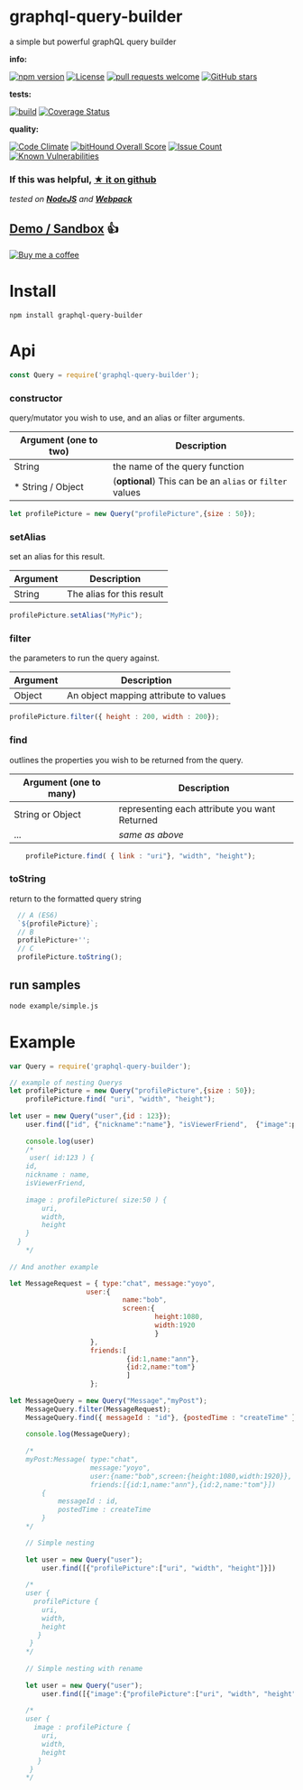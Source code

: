 # graphql-query-builder

a simple but powerful graphQL query builder

**info:**

[![npm version](https://badge.fury.io/js/graphql-query-builder.svg)](https://badge.fury.io/js/graphql-query-builder)
[![License](http://img.shields.io/:license-mit-blue.svg)](http://doge.mit-license.org)
[![pull requests welcome](https://img.shields.io/badge/Pull%20requests-welcome-pink.svg)](https://github.com/codemeasandwich/graphql-query-builder/pulls)
[![GitHub stars](https://img.shields.io/github/stars/codemeasandwich/graphql-query-builder.svg?style=social&label=Star)](https://github.com/codemeasandwich/graphql-query-builder)


**tests:**

[![build](https://api.travis-ci.org/codemeasandwich/graphql-query-builder.svg)](https://travis-ci.org/codemeasandwich/graphql-query-builder)
[![Coverage Status](https://coveralls.io/repos/github/codemeasandwich/graphql-query-builder/badge.svg?branch=master)](https://coveralls.io/github/codemeasandwich/graphql-query-builder?branch=master)


**quality:**

[![Code Climate](https://codeclimate.com/github/codemeasandwich/graphql-query-builder/badges/gpa.svg)](https://codeclimate.com/github/codemeasandwich/graphql-query-builder)
[![bitHound Overall Score](https://www.bithound.io/github/codemeasandwich/graphql-query-builder/badges/score.svg)](https://www.bithound.io/github/codemeasandwich/graphql-query-builder)
[![Issue Count](https://codeclimate.com/github/codemeasandwich/graphql-query-builder/badges/issue_count.svg)](https://codeclimate.com/github/codemeasandwich/graphql-query-builder)
[![Known Vulnerabilities](https://snyk.io/test/npm/graphql-query-builder/badge.svg)](https://snyk.io/test/npm/graphql-query-builder)

### If this was helpful, [★ it on github](https://github.com/codemeasandwich/graphql-query-builder)

*tested on [**NodeJS**](https://nodejs.org) and [**Webpack**](https://webpack.github.io)*


## [Demo / Sandbox](https://tonicdev.com/codemeasandwich/57a0727c80254315001cb366) :thumbsup:

 [![Buy me a coffee](https://img.shields.io/badge/buy%20me-a%20coffee-orange.svg)](https://www.buymeacoffee.com/codemeasandwich)

# Install

`npm install graphql-query-builder`

# Api

``` js
const Query = require('graphql-query-builder');
```

### constructor
query/mutator you wish to use, and an alias or filter arguments.

| Argument (**one** to **two**)  | Description
|--- |---
| String | the name of the query function
| * String / Object | (**optional**) This can be an `alias` or `filter` values 

``` js
let profilePicture = new Query("profilePicture",{size : 50});
``` 

### setAlias
set an alias for this result.

| Argument | Description
|--- |---
| String | The alias for this result

``` js
profilePicture.setAlias("MyPic");
``` 

### filter
the parameters to run the query against.

| Argument | Description
|--- |---
| Object | An object mapping attribute to values

``` js
profilePicture.filter({ height : 200, width : 200});
``` 

### find
outlines the properties you wish to be returned from the query.

| Argument (**one** to **many**) | Description
|--- |---
| String or Object |  representing each attribute you want Returned
| ... | *same as above*

``` js
    profilePicture.find( { link : "uri"}, "width", "height");
``` 

### toString
return to the formatted query string

``` js
  // A (ES6)
  `${profilePicture}`;
  // B
  profilePicture+'';
  // C
  profilePicture.toString();
``` 

## run samples

``` bash
node example/simple.js
```

# Example

``` js 
var Query = require('graphql-query-builder');

// example of nesting Querys
let profilePicture = new Query("profilePicture",{size : 50});
    profilePicture.find( "uri", "width", "height");
    
let user = new Query("user",{id : 123});
    user.find(["id", {"nickname":"name"}, "isViewerFriend",  {"image":profilePicture}])
    
    console.log(user)
    /*
     user( id:123 ) {
    id,
    nickname : name,
    isViewerFriend,
    
    image : profilePicture( size:50 ) {
        uri,
        width,
        height
    }
  }
    */
    
// And another example

let MessageRequest = { type:"chat", message:"yoyo",
                   user:{
                            name:"bob",
                            screen:{
                                    height:1080,
                                    width:1920
                                    }
                    },
                    friends:[
                             {id:1,name:"ann"},
                             {id:2,name:"tom"}
                             ]
                    };
                    
let MessageQuery = new Query("Message","myPost");
    MessageQuery.filter(MessageRequest);
    MessageQuery.find({ messageId : "id"}, {postedTime : "createTime" });
    
    console.log(MessageQuery);
    
    /*
    myPost:Message( type:"chat",
                    message:"yoyo",
                    user:{name:"bob",screen:{height:1080,width:1920}},
                    friends:[{id:1,name:"ann"},{id:2,name:"tom"}])
        {
            messageId : id,
            postedTime : createTime
        }
    */

    // Simple nesting
    
    let user = new Query("user");
        user.find([{"profilePicture":["uri", "width", "height"]}])
    
    /* 
    user {
      profilePicture {
        uri,
        width,
        height
       }
     }
    */ 
    
    // Simple nesting with rename
    
    let user = new Query("user");
        user.find([{"image":{"profilePicture":["uri", "width", "height"]}}])
    
    /* 
    user {
      image : profilePicture {
        uri,
        width,
        height
       }
     }
    */ 
```
